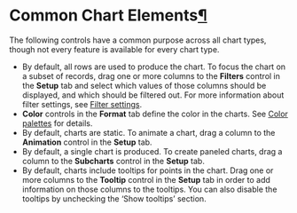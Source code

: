 Common Chart Elements[¶](#common-chart-elements "Permalink to this heading")
============================================================================


The following controls have a common purpose across all chart types, though not every feature is available for every chart type.


* By default, all rows are used to produce the chart. To focus the chart on a subset of records, drag one or more columns to the **Filters** control in the **Setup** tab and select which values of those columns should be displayed, and which should be filtered out. For more information about filter settings, see [Filter settings](filter-settings.html).
* **Color** controls in the **Format** tab define the color in the charts. See [Color palettes](palettes.html) for details.
* By default, charts are static. To animate a chart, drag a column to the **Animation** control in the **Setup** tab.
* By default, a single chart is produced. To create paneled charts, drag a column to the **Subcharts** control in the **Setup** tab.
* By default, charts include tooltips for points in the chart. Drag one or more columns to the **Tooltip** control in the **Setup** tab in order to add information on those columns to the tooltips. You can also disable the tooltips by unchecking the ‘Show tooltips’ section.